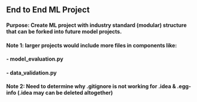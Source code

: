 ## End to End ML Project
#### Purpose: Create ML project with industry standard (modular) structure that can be forked into future model projects. 
#### Note 1: larger projects would include more files in components like:
#### - model_evaluation.py
#### - data_validation.py
#### Note 2: Need to determine why .gitignore is not working for .idea & .egg-info (.idea may can be deleted altogether)
